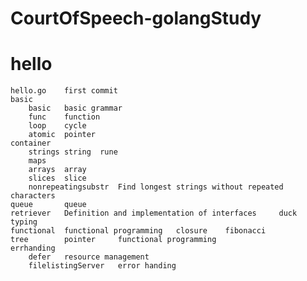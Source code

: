 # CourtOfSpeech-golangStudy
# hello
    hello.go    first commit
    basic
        basic   basic grammar
        func    function
        loop    cycle
        atomic  pointer
    container
        strings string  rune
        maps
        arrays  array
        slices  slice
        nonrepeatingsubstr  Find longest strings without repeated characters
    queue       queue
    retriever   Definition and implementation of interfaces     duck typing
    functional  functional programming   closure    fibonacci
    tree        pointer     functional programming
    errhanding
        defer   resource management
        filelistingServer   error handing
           

